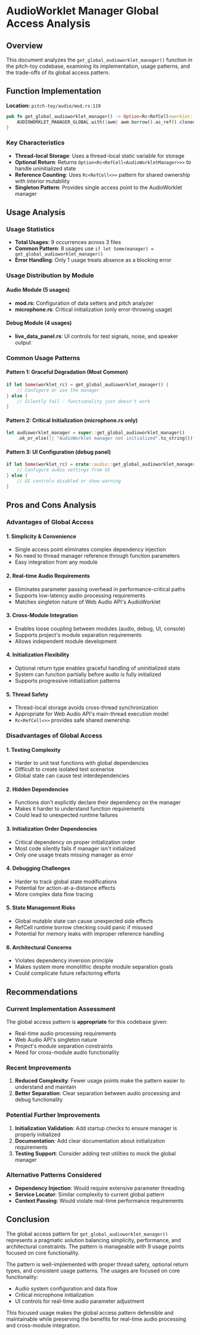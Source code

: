 # AudioWorklet Manager Global Access Analysis

## Overview

This document analyzes the `get_global_audioworklet_manager()` function in the pitch-toy codebase, examining its implementation, usage patterns, and the trade-offs of its global access pattern.

## Function Implementation

**Location:** `pitch-toy/audio/mod.rs:119`

```rust
pub fn get_global_audioworklet_manager() -> Option<Rc<RefCell<worklet::AudioWorkletManager>>> {
    AUDIOWORKLET_MANAGER_GLOBAL.with(|awm| awm.borrow().as_ref().cloned())
}
```

### Key Characteristics

- **Thread-local Storage**: Uses a thread-local static variable for storage
- **Optional Return**: Returns `Option<Rc<RefCell<AudioWorkletManager>>>` to handle uninitialized state
- **Reference Counting**: Uses `Rc<RefCell<>>` pattern for shared ownership with interior mutability
- **Singleton Pattern**: Provides single access point to the AudioWorklet manager

## Usage Analysis

### Usage Statistics
- **Total Usages**: 9 occurrences across 3 files
- **Common Pattern**: 8 usages use `if let Some(manager) = get_global_audioworklet_manager()`
- **Error Handling**: Only 1 usage treats absence as a blocking error

### Usage Distribution by Module

#### Audio Module (5 usages)
- **mod.rs**: Configuration of data setters and pitch analyzer
- **microphone.rs**: Critical initialization (only error-throwing usage)

#### Debug Module (4 usages)
- **live_data_panel.rs**: UI controls for test signals, noise, and speaker output


### Common Usage Patterns

#### Pattern 1: Graceful Degradation (Most Common)
```rust
if let Some(worklet_rc) = get_global_audioworklet_manager() {
    // Configure or use the manager
} else {
    // Silently fail - functionality just doesn't work
}
```

#### Pattern 2: Critical Initialization (microphone.rs only)
```rust
let audioworklet_manager = super::get_global_audioworklet_manager()
    .ok_or_else(|| "AudioWorklet manager not initialized".to_string())?;
```

#### Pattern 3: UI Configuration (debug panel)
```rust
if let Some(worklet_rc) = crate::audio::get_global_audioworklet_manager() {
    // Configure audio settings from UI
} else {
    // UI controls disabled or show warning
}
```

## Pros and Cons Analysis

### Advantages of Global Access

#### 1. **Simplicity & Convenience**
- Single access point eliminates complex dependency injection
- No need to thread manager reference through function parameters
- Easy integration from any module

#### 2. **Real-time Audio Requirements**
- Eliminates parameter passing overhead in performance-critical paths
- Supports low-latency audio processing requirements
- Matches singleton nature of Web Audio API's AudioWorklet

#### 3. **Cross-Module Integration**
- Enables loose coupling between modules (audio, debug, UI, console)
- Supports project's module separation requirements
- Allows independent module development

#### 4. **Initialization Flexibility**
- Optional return type enables graceful handling of uninitialized state
- System can function partially before audio is fully initialized
- Supports progressive initialization patterns

#### 5. **Thread Safety**
- Thread-local storage avoids cross-thread synchronization
- Appropriate for Web Audio API's main-thread execution model
- `Rc<RefCell<>>` provides safe shared ownership

### Disadvantages of Global Access

#### 1. **Testing Complexity**
- Harder to unit test functions with global dependencies
- Difficult to create isolated test scenarios
- Global state can cause test interdependencies

#### 2. **Hidden Dependencies**
- Functions don't explicitly declare their dependency on the manager
- Makes it harder to understand function requirements
- Could lead to unexpected runtime failures

#### 3. **Initialization Order Dependencies**
- Critical dependency on proper initialization order
- Most code silently fails if manager isn't initialized
- Only one usage treats missing manager as error

#### 4. **Debugging Challenges**
- Harder to track global state modifications
- Potential for action-at-a-distance effects
- More complex data flow tracing

#### 5. **State Management Risks**
- Global mutable state can cause unexpected side effects
- RefCell runtime borrow checking could panic if misused
- Potential for memory leaks with improper reference handling

#### 6. **Architectural Concerns**
- Violates dependency inversion principle
- Makes system more monolithic despite module separation goals
- Could complicate future refactoring efforts

## Recommendations

### Current Implementation Assessment
The global access pattern is **appropriate** for this codebase given:
- Real-time audio processing requirements
- Web Audio API's singleton nature
- Project's module separation constraints
- Need for cross-module audio functionality

### Recent Improvements
1. **Reduced Complexity**: Fewer usage points make the pattern easier to understand and maintain
2. **Better Separation**: Clear separation between audio processing and debug functionality

### Potential Further Improvements
1. **Initialization Validation**: Add startup checks to ensure manager is properly initialized
2. **Documentation**: Add clear documentation about initialization requirements
3. **Testing Support**: Consider adding test utilities to mock the global manager

### Alternative Patterns Considered
- **Dependency Injection**: Would require extensive parameter threading
- **Service Locator**: Similar complexity to current global pattern
- **Context Passing**: Would violate real-time performance requirements

## Conclusion

The global access pattern for `get_global_audioworklet_manager()` represents a pragmatic solution balancing simplicity, performance, and architectural constraints. The pattern is manageable with 9 usage points focused on core functionality.

The pattern is well-implemented with proper thread safety, optional return types, and consistent usage patterns. The usages are focused on core functionality:
- Audio system configuration and data flow
- Critical microphone initialization
- UI controls for real-time audio parameter adjustment

This focused usage makes the global access pattern defensible and maintainable while preserving the benefits for real-time audio processing and cross-module integration.
